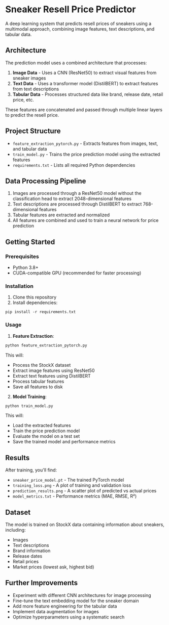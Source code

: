 # Sneaker Resell Price Predictor

A deep learning system that predicts resell prices of sneakers using a multimodal approach, combining image features, text descriptions, and tabular data.

## Architecture

The prediction model uses a combined architecture that processes:

1. **Image Data** - Uses a CNN (ResNet50) to extract visual features from sneaker images
2. **Text Data** - Uses a transformer model (DistilBERT) to extract features from text descriptions
3. **Tabular Data** - Processes structured data like brand, release date, retail price, etc.

These features are concatenated and passed through multiple linear layers to predict the resell price.

## Project Structure

- `feature_extraction_pytorch.py` - Extracts features from images, text, and tabular data
- `train_model.py` - Trains the price prediction model using the extracted features
- `requirements.txt` - Lists all required Python dependencies

## Data Processing Pipeline

1. Images are processed through a ResNet50 model without the classification head to extract 2048-dimensional features
2. Text descriptions are processed through DistilBERT to extract 768-dimensional features
3. Tabular features are extracted and normalized
4. All features are combined and used to train a neural network for price prediction

## Getting Started

### Prerequisites

- Python 3.8+
- CUDA-compatible GPU (recommended for faster processing)

### Installation

1. Clone this repository
2. Install dependencies:
```
pip install -r requirements.txt
```

### Usage

1. **Feature Extraction**:
```bash
python feature_extraction_pytorch.py
```
This will:
- Process the StockX dataset
- Extract image features using ResNet50
- Extract text features using DistilBERT
- Process tabular features
- Save all features to disk

2. **Model Training**:
```bash
python train_model.py
```
This will:
- Load the extracted features
- Train the price prediction model
- Evaluate the model on a test set
- Save the trained model and performance metrics

## Results

After training, you'll find:
- `sneaker_price_model.pt` - The trained PyTorch model
- `training_loss.png` - A plot of training and validation loss
- `prediction_results.png` - A scatter plot of predicted vs actual prices
- `model_metrics.txt` - Performance metrics (MAE, RMSE, R²)

## Dataset

The model is trained on StockX data containing information about sneakers, including:
- Images
- Text descriptions
- Brand information
- Release dates
- Retail prices
- Market prices (lowest ask, highest bid)

## Further Improvements

- Experiment with different CNN architectures for image processing
- Fine-tune the text embedding model for the sneaker domain
- Add more feature engineering for the tabular data
- Implement data augmentation for images
- Optimize hyperparameters using a systematic search 
